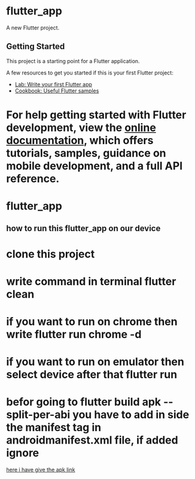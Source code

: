 
# flutter_app

A new Flutter project.

## Getting Started

This project is a starting point for a Flutter application.

A few resources to get you started if this is your first Flutter project:

- [Lab: Write your first Flutter app](https://docs.flutter.dev/get-started/codelab)
- [Cookbook: Useful Flutter samples](https://docs.flutter.dev/cookbook)

For help getting started with Flutter development, view the
[online documentation](https://docs.flutter.dev/), which offers tutorials,
samples, guidance on mobile development, and a full API reference.
=======
# flutter_app 


## how to run this flutter_app on our device
# clone this project 
# write command in terminal flutter clean
# if you want to run on chrome then write flutter run chrome -d
# if you want to run on emulator then select device after that flutter run
# befor going to flutter build apk --split-per-abi you have to add <uses-permission android:name="android.permission.INTERNET"/> in side the manifest tag in androidmanifest.xml file, if added ignore
[  here i have give the apk link ](https://drive.google.com/file/d/1-Yl18IzZhRa-fsco5PRXRTIa8kZwl6GP/view?usp=drive_link)
